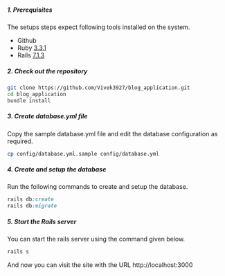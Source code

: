 ##### 1. Prerequisites

The setups steps expect following tools installed on the system.

- Github
- Ruby [3.3.1](https://github.com/Vivek3927/blog_application.git)
- Rails [7.1.3](https://github.com/Vivek3927/blog_application.git)

##### 2. Check out the repository

```bash
git clone https://github.com/Vivek3927/blog_application.git
cd blog_application
bundle install
```

##### 3. Create database.yml file

Copy the sample database.yml file and edit the database configuration as required.

```bash
cp config/database.yml.sample config/database.yml
```

##### 4. Create and setup the database

Run the following commands to create and setup the database.

```ruby
rails db:create
rails db:migrate
```

##### 5. Start the Rails server

You can start the rails server using the command given below.

```ruby
rails s
```

And now you can visit the site with the URL http://localhost:3000

